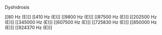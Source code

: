 Dyshidrosis

[[80 Hz (E)]]
[[410 Hz (E)]]
[[9800 Hz (E)]]
[[87500 Hz (E)]]
[[202500 Hz (E)]]
[[345000 Hz (E)]]
[[607500 Hz (E)]]
[[725830 Hz (E)]]
[[850000 Hz (E)]]
[[924370 Hz (E)]]